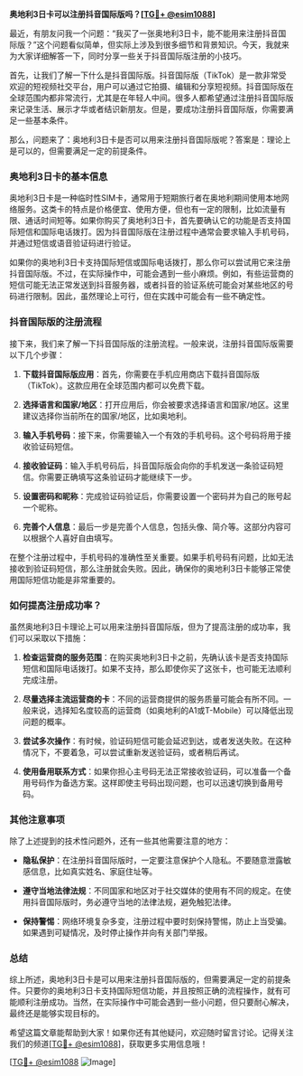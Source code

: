 **奥地利3日卡可以注册抖音国际版吗？[[TG💪+ @esim1088](https://t.me/s/esim1088)]**

最近，有朋友问我一个问题：“我买了一张奥地利3日卡，能不能用来注册抖音国际版？”这个问题看似简单，但实际上涉及到很多细节和背景知识。今天，我就来为大家详细解答一下，同时分享一些关于抖音国际版注册的小技巧。

首先，让我们了解一下什么是抖音国际版。抖音国际版（TikTok）是一款非常受欢迎的短视频社交平台，用户可以通过它拍摄、编辑和分享短视频。抖音国际版在全球范围内都非常流行，尤其是在年轻人中间。很多人都希望通过注册抖音国际版来记录生活、展示才华或者结识新朋友。但是，要成功注册抖音国际版，你需要满足一些基本条件。

那么，问题来了：奥地利3日卡是否可以用来注册抖音国际版呢？答案是：理论上是可以的，但需要满足一定的前提条件。

### 奥地利3日卡的基本信息

奥地利3日卡是一种临时性SIM卡，通常用于短期旅行者在奥地利期间使用本地网络服务。这类卡的特点是价格便宜、使用方便，但也有一定的限制，比如流量有限、通话时间短等。如果你购买了奥地利3日卡，首先要确认它的功能是否支持国际短信和国际电话拨打。因为抖音国际版在注册过程中通常会要求输入手机号码，并通过短信或语音验证码进行验证。

如果你的奥地利3日卡支持国际短信或国际电话拨打，那么你可以尝试用它来注册抖音国际版。不过，在实际操作中，可能会遇到一些小麻烦。例如，有些运营商的短信可能无法正常发送到抖音服务器，或者抖音的验证系统可能会对某些地区的号码进行限制。因此，虽然理论上可行，但在实践中可能会有一些不确定性。

### 抖音国际版的注册流程

接下来，我们来了解一下抖音国际版的注册流程。一般来说，注册抖音国际版需要以下几个步骤：

1. **下载抖音国际版应用**：首先，你需要在手机应用商店下载抖音国际版（TikTok）。这款应用在全球范围内都可以免费下载。
   
2. **选择语言和国家/地区**：打开应用后，你会被要求选择语言和国家/地区。这里建议选择你当前所在的国家/地区，比如奥地利。

3. **输入手机号码**：接下来，你需要输入一个有效的手机号码。这个号码将用于接收验证码短信。

4. **接收验证码**：输入手机号码后，抖音国际版会向你的手机发送一条验证码短信。你需要正确填写这条验证码才能继续下一步。

5. **设置密码和昵称**：完成验证码验证后，你需要设置一个密码并为自己的账号起一个昵称。

6. **完善个人信息**：最后一步是完善个人信息，包括头像、简介等。这部分内容可以根据个人喜好自由填写。

在整个注册过程中，手机号码的准确性至关重要。如果手机号码有问题，比如无法接收到验证码短信，那么注册就会失败。因此，确保你的奥地利3日卡能够正常使用国际短信功能是非常重要的。

### 如何提高注册成功率？

虽然奥地利3日卡理论上可以用来注册抖音国际版，但为了提高注册的成功率，我们可以采取以下措施：

1. **检查运营商的服务范围**：在购买奥地利3日卡之前，先确认该卡是否支持国际短信和国际电话拨打。如果不支持，那么即使你买了这张卡，也可能无法顺利完成注册。

2. **尽量选择主流运营商的卡**：不同的运营商提供的服务质量可能会有所不同。一般来说，选择知名度较高的运营商（如奥地利的A1或T-Mobile）可以降低出现问题的概率。

3. **尝试多次操作**：有时候，验证码短信可能会延迟到达，或者发送失败。在这种情况下，不要着急，可以尝试重新发送验证码，或者稍后再试。

4. **使用备用联系方式**：如果你担心主号码无法正常接收验证码，可以准备一个备用号码作为备选方案。这样即使主号码出现问题，也可以迅速切换到备用号码。

### 其他注意事项

除了上述提到的技术性问题外，还有一些其他需要注意的地方：

- **隐私保护**：在注册抖音国际版时，一定要注意保护个人隐私。不要随意泄露敏感信息，比如真实姓名、家庭住址等。

- **遵守当地法律法规**：不同国家和地区对于社交媒体的使用有不同的规定。在使用抖音国际版时，务必遵守当地的法律法规，避免触犯法律。

- **保持警惕**：网络环境复杂多变，注册过程中要时刻保持警惕，防止上当受骗。如果遇到可疑情况，及时停止操作并向有关部门举报。

### 总结

综上所述，奥地利3日卡是可以用来注册抖音国际版的，但需要满足一定的前提条件。只要你的奥地利3日卡支持国际短信功能，并且按照正确的流程操作，就有可能顺利注册成功。当然，在实际操作中可能会遇到一些小问题，但只要耐心解决，最终还是能够实现目标的。

希望这篇文章能帮助到大家！如果你还有其他疑问，欢迎随时留言讨论。记得关注我们的频道[[TG💪+ @esim1088](https://t.me/s/esim1088)]，获取更多实用信息哦！

[[TG💪+ @esim1088](https://t.me/s/esim1088) ![Image](https://i.postimg.cc/4NQfJmqS/Snipaste-2025-05-13-00-14-12.png)]